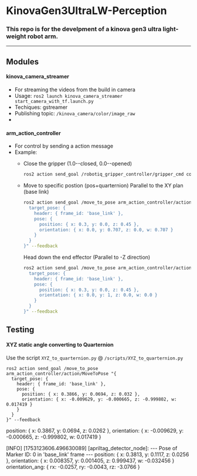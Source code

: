 # KinovaGen3UltraLW-Perception
### This repo is for the develpment of a kinova gen3 ultra light-weight robot arm.
---
## Modules
#### kinova_camera_streamer
- For streaming the videos from the build in camera
- Usage: `ros2 launch kinova_camera_streamer start_camera_with_tf.launch.py`
- Techiques: gstreamer
- Publishing topic: `/kinova_camera/color/image_raw`
- 
#### arm_action_controller
- For control by sending a action message
- Example:
  - Close the gripper (1.0--closed, 0.0--opened)
    ```bash 
    ros2 action send_goal /robotiq_gripper_controller/gripper_cmd control_msgs/action/GripperCommand "{command:{position: 1.0, max_effort: 100.0}}"
    ```

  - Move to specific postion (pos+quarternion)
    Parallel to the XY plan (base link)
    ```bash 
    ros2 action send_goal /move_to_pose arm_action_controller/action/MoveToPose "{
      target_pose: {
        header: { frame_id: 'base_link' },
        pose: {
          position: { x: 0.3, y: 0.0, z: 0.45 },
          orientation: { x: 0.0, y: 0.707, z: 0.0, w: 0.707 }
        }
      }
    }" --feedback 
    ```
    Head down the end effector (Parallel to -Z direction)
    ```bash 
    ros2 action send_goal /move_to_pose arm_action_controller/action/MoveToPose "{
      target_pose: {
        header: { frame_id: 'base_link' },
        pose: {
          position: { x: 0.3, y: 0.0, z: 0.45 },
          orientation: { x: 0.0, y: 1, z: 0.0, w: 0.0 }
        }
      }
    }" --feedback 
    ```

## Testing
#### XYZ static angle converting to Quarternion
Use the script `XYZ_to_quarternion.py` @ `/scripts/XYZ_to_quarternion.py` 


    ros2 action send_goal /move_to_pose arm_action_controller/action/MoveToPose "{
      target_pose: {
        header: { frame_id: 'base_link' },
        pose: {
          position: { x: 0.3866, y: 0.0694, z: 0.032 },
          orientation: { x: -0.009629, y: -0.000665, z: -0.999802, w: 0.017419 }
        }
      }
    }" --feedback 


   position: { x: 0.3867, y: 0.0694, z: 0.0262 },
  orientation: { x: -0.009629, y: -0.000665, z: -0.999802, w: 0.017419 }

  [INFO] [1753123606.496630089] [apriltag_detector_node]: --- Pose of Marker ID: 0 in 'base_link' frame ---
  position: { x: 0.3813, y: 0.1117, z: 0.0256 },
  orientation: { x: 0.008357, y: 0.001405, z: 0.999437, w: -0.032456 }
  orientation_ang: { rx: -0.0257, ry: -0.0043, rz: -3.0766 }